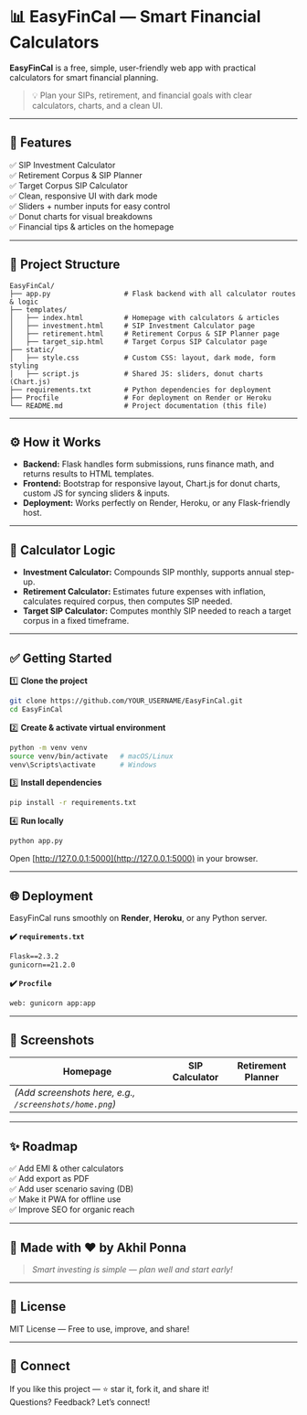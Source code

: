 
# 📊 EasyFinCal — Smart Financial Calculators

**EasyFinCal** is a free, simple, user-friendly web app with practical calculators for smart financial planning.

> 💡 Plan your SIPs, retirement, and financial goals with clear calculators, charts, and a clean UI.

---

## 🚀 Features

✅ SIP Investment Calculator  
✅ Retirement Corpus & SIP Planner  
✅ Target Corpus SIP Calculator  
✅ Clean, responsive UI with dark mode  
✅ Sliders + number inputs for easy control  
✅ Donut charts for visual breakdowns  
✅ Financial tips & articles on the homepage

---

## 📁 Project Structure

```plaintext
EasyFinCal/
├── app.py                  # Flask backend with all calculator routes & logic
├── templates/
│   ├── index.html          # Homepage with calculators & articles
│   ├── investment.html     # SIP Investment Calculator page
│   ├── retirement.html     # Retirement Corpus & SIP Planner page
│   ├── target_sip.html     # Target Corpus SIP Calculator page
├── static/
│   ├── style.css           # Custom CSS: layout, dark mode, form styling
│   ├── script.js           # Shared JS: sliders, donut charts (Chart.js)
├── requirements.txt        # Python dependencies for deployment
├── Procfile                # For deployment on Render or Heroku
└── README.md               # Project documentation (this file)
```

---

## ⚙️ How it Works

- **Backend:** Flask handles form submissions, runs finance math, and returns results to HTML templates.
- **Frontend:** Bootstrap for responsive layout, Chart.js for donut charts, custom JS for syncing sliders & inputs.
- **Deployment:** Works perfectly on Render, Heroku, or any Flask-friendly host.

---

## 🧩 Calculator Logic

- **Investment Calculator:** Compounds SIP monthly, supports annual step-up.
- **Retirement Calculator:** Estimates future expenses with inflation, calculates required corpus, then computes SIP needed.
- **Target SIP Calculator:** Computes monthly SIP needed to reach a target corpus in a fixed timeframe.

---

## ✅ Getting Started

1️⃣ **Clone the project**
```bash
git clone https://github.com/YOUR_USERNAME/EasyFinCal.git
cd EasyFinCal
```

2️⃣ **Create & activate virtual environment**
```bash
python -m venv venv
source venv/bin/activate   # macOS/Linux
venv\Scripts\activate      # Windows
```

3️⃣ **Install dependencies**
```bash
pip install -r requirements.txt
```

4️⃣ **Run locally**
```bash
python app.py
```
Open [http://127.0.0.1:5000](http://127.0.0.1:5000) in your browser.

---

## 🌐 Deployment

EasyFinCal runs smoothly on **Render**, **Heroku**, or any Python server.

**✔️ `requirements.txt`**

```txt
Flask==2.3.2
gunicorn==21.2.0
```

**✔️ `Procfile`**

```txt
web: gunicorn app:app
```

---

## 📸 Screenshots

| Homepage | SIP Calculator | Retirement Planner |
|----------|----------------|---------------------|
| *(Add screenshots here, e.g., `/screenshots/home.png`)* |

---

## ✨ Roadmap

✅ Add EMI & other calculators  
✅ Add export as PDF  
✅ Add user scenario saving (DB)  
✅ Make it PWA for offline use  
✅ Improve SEO for organic reach

---

## 🙌 Made with ❤️ by Akhil Ponna

> *Smart investing is simple — plan well and start early!*

---

## 📜 License

MIT License — Free to use, improve, and share!

---

## 🔗 Connect

If you like this project — ⭐ star it, fork it, and share it!  
Questions? Feedback? Let’s connect!
